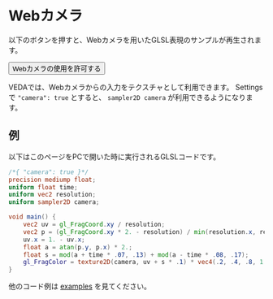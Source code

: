 # Webカメラ

<p class="pc-only">以下のボタンを押すと、Webカメラを用いたGLSL表現のサンプルが再生されます。

<button id="enable">Webカメラの使用を許可する</button>

</p>

VEDAでは、Webカメラからの入力をテクスチャとして利用できます。
Settingsで `"camera": true` とすると、 `sampler2D camera` が利用できるようになります。


## 例

以下はこのページをPCで開いた時に実行されるGLSLコードです。

```glsl
/*{ "camera": true }*/
precision mediump float;
uniform float time;
uniform vec2 resolution;
uniform sampler2D camera;

void main() {
    vec2 uv = gl_FragCoord.xy / resolution;
    vec2 p = (gl_FragCoord.xy * 2. - resolution) / min(resolution.x, resolution.y);
    uv.x = 1. - uv.x;
    float a = atan(p.y, p.x) * 2.;
    float s = mod(a + time * .07, .13) + mod(a - time * .08, .17);
    gl_FragColor = texture2D(camera, uv + s * .1) * vec4(.2, .4, .8, 1.);
}
```

他のコード例は [examples](https://github.com/fand/veda/blob/master/examples/camera.frag) を見てください。
